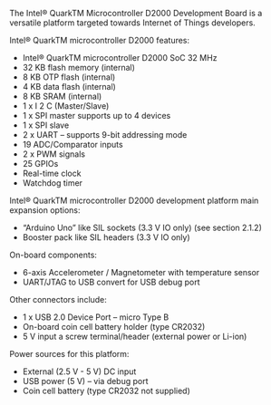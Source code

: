 The Intel® QuarkTM Microcontroller D2000 Development Board is a versatile platform
targeted towards Internet of Things developers.

Intel® QuarkTM microcontroller D2000 features:
* Intel® QuarkTM microcontroller D2000 SoC 32 MHz
* 32 KB flash memory (internal)
* 8 KB OTP flash (internal)
* 4 KB data flash (internal)
* 8 KB SRAM (internal)
* 1 x I 2 C (Master/Slave)
* 1 x SPI master supports up to 4 devices
* 1 x SPI slave
* 2 x UART – supports 9-bit addressing mode
* 19 ADC/Comparator inputs
* 2 x PWM signals
* 25 GPIOs
* Real-time clock
* Watchdog timer

Intel® QuarkTM microcontroller D2000 development platform main expansion options:
* “Arduino Uno” like SIL sockets (3.3 V IO only) (see section 2.1.2)
* Booster pack like SIL headers (3.3 V IO only)

On-board components:
* 6-axis Accelerometer / Magnetometer with temperature sensor
* UART/JTAG to USB convert for USB debug port

Other connectors include:
* 1 x USB 2.0 Device Port – micro Type B
* On-board coin cell battery holder (type CR2032)
* 5 V input a screw terminal/header (external power or Li-ion)

Power sources for this platform:
* External (2.5 V - 5 V) DC input
* USB power (5 V) – via debug port
* Coin cell battery (type CR2032 not supplied)
